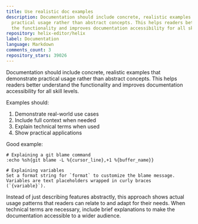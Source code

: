 ```yaml
---
title: Use realistic doc examples
description: Documentation should include concrete, realistic examples that demonstrate
  practical usage rather than abstract concepts. This helps readers better understand
  the functionality and improves documentation accessibility for all skill levels.
repository: helix-editor/helix
label: Documentation
language: Markdown
comments_count: 3
repository_stars: 39026
---
```


Documentation should include concrete, realistic examples that demonstrate practical usage rather than abstract concepts. This helps readers better understand the functionality and improves documentation accessibility for all skill levels.

Examples should:
1. Demonstrate real-world use cases
2. Include full context when needed
3. Explain technical terms when used
4. Show practical applications

Good example:
```
# Explaining a git blame command
:echo %sh{git blame -L %{cursor_line},+1 %{buffer_name}}

# Explaining variables
Set a format string for `format` to customize the blame message. 
Variables are text placeholders wrapped in curly braces (`{variable}`).
```

Instead of just describing features abstractly, this approach shows actual usage patterns that readers can relate to and adapt for their needs. When technical terms are necessary, include brief explanations to make the documentation accessible to a wider audience.